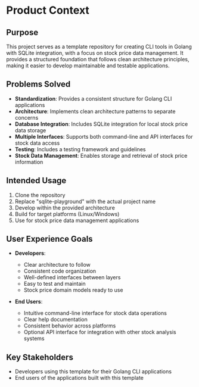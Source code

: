 # Product Context

## Purpose
This project serves as a template repository for creating CLI tools in Golang with SQLite integration, with a focus on stock price data management. It provides a structured foundation that follows clean architecture principles, making it easier to develop maintainable and testable applications.

## Problems Solved
- **Standardization**: Provides a consistent structure for Golang CLI applications
- **Architecture**: Implements clean architecture patterns to separate concerns
- **Database Integration**: Includes SQLite integration for local stock price data storage
- **Multiple Interfaces**: Supports both command-line and API interfaces for stock data access
- **Testing**: Includes a testing framework and guidelines
- **Stock Data Management**: Enables storage and retrieval of stock price information

## Intended Usage
1. Clone the repository
2. Replace "sqlite-playground" with the actual project name
3. Develop within the provided architecture
4. Build for target platforms (Linux/Windows)
5. Use for stock price data management applications

## User Experience Goals
- **Developers**:
  - Clear architecture to follow
  - Consistent code organization
  - Well-defined interfaces between layers
  - Easy to test and maintain
  - Stock price domain models ready to use

- **End Users**:
  - Intuitive command-line interface for stock data operations
  - Clear help documentation
  - Consistent behavior across platforms
  - Optional API interface for integration with other stock analysis systems

## Key Stakeholders
- Developers using this template for their Golang CLI applications
- End users of the applications built with this template
